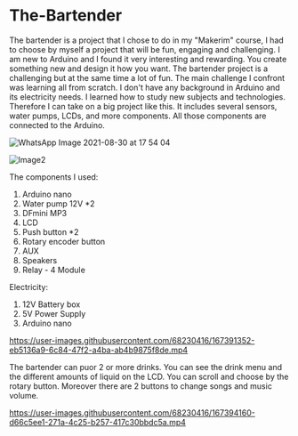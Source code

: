 # The-Bartender
The bartender is a project that I chose to do in my "Makerim" course, I had to choose by myself a project that will be fun, engaging and challenging.
I am new to Arduino and I found it very interesting and rewarding. You create something new and design it how you want.
The bartender project is a challenging but at the same time a lot of fun. The main challenge I confront was learning all from scratch. I don't have any background in Arduino and its electricity needs. I learned how to study new subjects and technologies. Therefore I can take on a big project like this. It includes several sensors, water pumps, LCDs, and more components. All those components are connected to the Arduino.

![WhatsApp Image 2021-08-30 at 17 54 04](https://user-images.githubusercontent.com/68230416/167394305-53674ec3-abe1-492d-af7a-91d23c1b2f9d.jpeg)

![Image2](https://user-images.githubusercontent.com/68230416/167391243-9e972a1f-8596-4df2-9de0-d050ad0e939f.jpeg)


The components I used:
1) Arduino nano
2) Water pump 12V  *2
3) DFmini MP3
4) LCD
5) Push button  *2
6) Rotary encoder button
7) AUX
8) Speakers
9) Relay - 4 Module

Electricity:
1) 12V Battery box
2) 5V Power Supply
3) Arduino nano

https://user-images.githubusercontent.com/68230416/167391352-eb5136a9-6c84-47f2-a4ba-ab4b9875f8de.mp4

The bartender can puor 2 or more drinks.
You can see the drink menu and the different amounts of liquid on the LCD. You can scroll and choose by the rotary button.
Moreover there are 2 buttons to change songs and music volume.

https://user-images.githubusercontent.com/68230416/167394160-d66c5ee1-271a-4c25-b257-417c30bbdc5a.mp4
